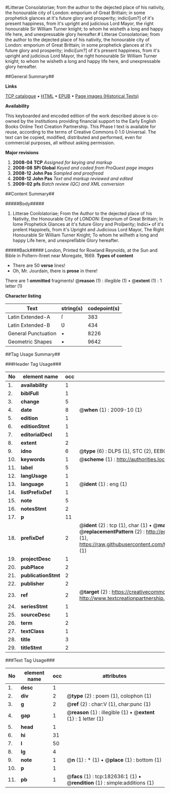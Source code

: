 #Litterae Consolatoriae; from the author to the dejected place of his nativity, the honourable city of London: emporium of Great Brittain; in some prophetick glances at it's future glory and prosperity; indici[um?] of it's present happiness, from it's upright and judicious Lord Mayor, the right honourable Sir William Turner knight; to whom he wisheth a long and happy life here, and unexpressable glory hereafter.#
Litterae Consolatoriae; from the author to the dejected place of his nativity, the honourable city of London: emporium of Great Brittain; in some prophetick glances at it's future glory and prosperity; indici[um?] of it's present happiness, from it's upright and judicious Lord Mayor, the right honourable Sir William Turner knight; to whom he wisheth a long and happy life here, and unexpressable glory hereafter.

##General Summary##

**Links**

[TCP catalogue](http://www.ota.ox.ac.uk/tcp/)  • 
[HTML](http://tei.it.ox.ac.uk/tcp/Texts-HTML/free/B04/B04107.html)  • 
[EPUB](http://tei.it.ox.ac.uk/tcp/Texts-EPUB/free/B04/B04107.epub) • 
[Page images (Historical Texts)](https://data.historicaltexts.jisc.ac.uk/view?pubId=eebo-99885226e&pageId=eebo-99885226e-182636-1)

**Availability**

This keyboarded and encoded edition of the
	       work described above is co-owned by the institutions
	       providing financial support to the Early English Books
	       Online Text Creation Partnership. This Phase I text is
	       available for reuse, according to the terms of Creative
	       Commons 0 1.0 Universal. The text can be copied,
	       modified, distributed and performed, even for
	       commercial purposes, all without asking permission.

**Major revisions**

1. __2008-04__ __TCP__ *Assigned for keying and markup*
1. __2008-08__ __SPi Global__ *Keyed and coded from ProQuest page images*
1. __2008-12__ __John Pas__ *Sampled and proofread*
1. __2008-12__ __John Pas__ *Text and markup reviewed and edited*
1. __2009-02__ __pfs__ *Batch review (QC) and XML conversion*

##Content Summary##

#####Body#####

1. Litterae Conſolatoriae; From the Author to the dejected place of his Nativity, the Honourable City of LONDON: Emporium of Great Brittain; In ſome Prophetick Glances at it's future Glory and Proſperity; Indici• of it's preſent Happineſs, from it's Upright and Judicious Lord Mayor, The Right Honourable Sir William Turner Knight; To whom he wiſheth a long and happy Life here, and unexpreſſable Glory hereafter.

#####Back#####
London, Printed for Rowland Reynolds, at the Sun and Bible in Poſtern-ſtreet near Moregate, 1669.
**Types of content**

  * There are 50 **verse** lines!
  * Oh, Mr. Jourdain, there is **prose** in there!

There are 1 **ommitted** fragments! 
 @__reason__ (1) : illegible (1)  •  @__extent__ (1) : 1 letter (1)

**Character listing**


|Text|string(s)|codepoint(s)|
|---|---|---|
|Latin Extended-A|ſ|383|
|Latin Extended-B|Ʋ|434|
|General Punctuation|•|8226|
|Geometric Shapes|▪|9642|

##Tag Usage Summary##

###Header Tag Usage###

|No|element name|occ|attributes|
|---|---|---|---|
|1.|__availability__|1||
|2.|__biblFull__|1||
|3.|__change__|5||
|4.|__date__|8| @__when__ (1) : 2009-10 (1)|
|5.|__edition__|1||
|6.|__editionStmt__|1||
|7.|__editorialDecl__|1||
|8.|__extent__|2||
|9.|__idno__|6| @__type__ (6) : DLPS (1), STC (2), EEBO-CITATION (1), PROQUEST (1), VID (1)|
|10.|__keywords__|1| @__scheme__ (1) : http://authorities.loc.gov/ (1)|
|11.|__label__|5||
|12.|__langUsage__|1||
|13.|__language__|1| @__ident__ (1) : eng (1)|
|14.|__listPrefixDef__|1||
|15.|__note__|5||
|16.|__notesStmt__|2||
|17.|__p__|11||
|18.|__prefixDef__|2| @__ident__ (2) : tcp (1), char (1)  •  @__matchPattern__ (2) : ([0-9\-]+):([0-9IVX]+) (1), (.+) (1)  •  @__replacementPattern__ (2) : http://eebo.chadwyck.com/downloadtiff?vid=$1&page=$2 (1), https://raw.githubusercontent.com/textcreationpartnership/Texts/master/tcpchars.xml#$1 (1)|
|19.|__projectDesc__|1||
|20.|__pubPlace__|2||
|21.|__publicationStmt__|2||
|22.|__publisher__|2||
|23.|__ref__|2| @__target__ (2) : https://creativecommons.org/publicdomain/zero/1.0/ (1), http://www.textcreationpartnership.org/docs/. (1)|
|24.|__seriesStmt__|1||
|25.|__sourceDesc__|1||
|26.|__term__|2||
|27.|__textClass__|1||
|28.|__title__|3||
|29.|__titleStmt__|2||


###Text Tag Usage###

|No|element name|occ|attributes|
|---|---|---|---|
|1.|__desc__|1||
|2.|__div__|2| @__type__ (2) : poem (1), colophon (1)|
|3.|__g__|2| @__ref__ (2) : char:V (1), char:punc (1)|
|4.|__gap__|1| @__reason__ (1) : illegible (1)  •  @__extent__ (1) : 1 letter (1)|
|5.|__head__|1||
|6.|__hi__|31||
|7.|__l__|50||
|8.|__lg__|4||
|9.|__note__|1| @__n__ (1) : * (1)  •  @__place__ (1) : bottom (1)|
|10.|__p__|1||
|11.|__pb__|1| @__facs__ (1) : tcp:182636:1 (1)  •  @__rendition__ (1) : simple:additions (1)|
